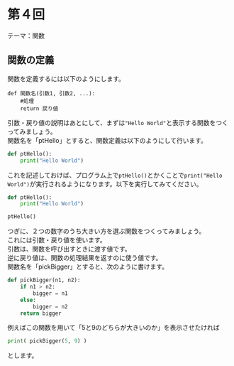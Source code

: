# 第４回
テーマ：関数

## 関数の定義  

関数を定義するには以下のようにします。  

```
def 関数名(引数1, 引数2, ...):
    #処理
    return 戻り値
```

引数・戻り値の説明はあとにして、まずは`"Hello World"`と表示する関数をつくってみましょう。  
関数名を「ptHello」とすると、関数定義は以下のようにして行います。  

```python
def ptHello():
    print("Hello World")
```

これを記述しておけば、プログラム上で`ptHello()`とかくことで`print("Hello World")`が実行されるようになります。以下を実行してみてください。  

```python
def ptHello():
    print("Hello World")

ptHello()
```

つぎに、２つの数字のうち大きい方を選ぶ関数をつくってみましょう。  
これには引数・戻り値を使います。  
引数は、関数を呼び出すときに渡す値です。  
逆に戻り値は、関数の処理結果を返すのに使う値です。  
関数名を「pickBigger」とすると、次のように書けます。  

```python
def pickBigger(n1, n2):
    if n1 > n2:
        bigger = n1
    else:
        bigger = n2
    return bigger
```

例えばこの関数を用いて「5と9のどちらが大きいのか」を表示させたければ  

```python
print( pickBigger(5, 9) )
```

とします。
